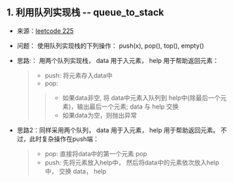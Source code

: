 
## 1. 利用队列实现栈 -- queue_to_stack

- 来源：[leetcode  225](https://leetcode-cn.com/problems/implement-stack-using-queues/)
- 问题： 使用队列实现栈的下列操作： push(x), pop(), top(), empty()
- 思路:： 用两个队列实现栈， data 用于入元素， help 用于帮助返回元素：
  > - push: 将元素存入data中
  > - pop: 
    >> - 如果data非空, 将 data中元素入队列到 help中(除最后一个元素)，输出最后一个元素; data 与 help 交换
    >> - 如果data为空，则抛出异常

- 思路2：同样采用两个队列， data 用于入元素， help 用于帮助返回元素。 不过，此时复杂操作在push端：
   > - pop: 直接将data中的第一个元素 pop
   > - push: 先将元素放入help中， 然后将data中的元素依次放入help中， 交换 data， help